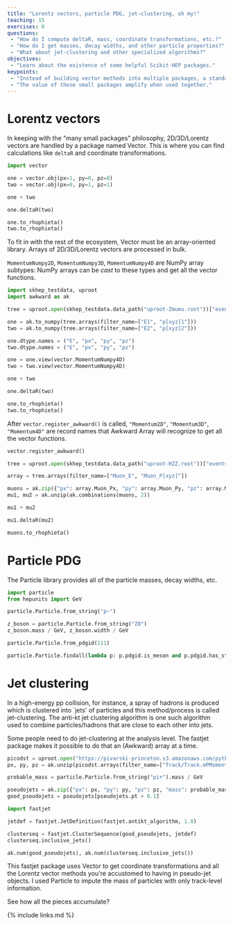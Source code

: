 ```yaml
---
title: "Lorentz vectors, particle PDG, jet-clustering, oh my!"
teaching: 15
exercises: 0
questions:
 - "How do I compute deltaR, mass, coordinate transformations, etc.?"
 - "How do I get masses, decay widths, and other particle properties?"
 - "What about jet-clustering and other specialized algorithms?"
objectives:
 - "Learn about the existence of some helpful Scikit-HEP packages."
keypoints:
 - "Instead of building vector methods into multiple packages, a standalone package provides just that."
 - "The value of these small packages amplify when used together."
---
```


# Lorentz vectors

In keeping with the "many small packages" philosophy, 2D/3D/Lorentz vectors are handled by a package named Vector. This is where you can find calculations like `deltaR` and coordinate transformations.

```python
import vector

one = vector.obj(px=1, py=0, pz=0)
two = vector.obj(px=0, py=1, pz=1)

one + two

one.deltaR(two)

one.to_rhophieta()
two.to_rhophieta()
```

To fit in with the rest of the ecosystem, Vector must be an array-oriented library. Arrays of 2D/3D/Lorentz vectors are processed in bulk.

`MomentumNumpy2D`, `MomentumNumpy3D`, `MomentumNumpy4D` are NumPy array subtypes: NumPy arrays can be *cast* to these types and get all the vector functions.

```python
import skhep_testdata, uproot
import awkward as ak

tree = uproot.open(skhep_testdata.data_path("uproot-Zmumu.root"))["events"]

one = ak.to_numpy(tree.arrays(filter_name=["E1", "p[xyz]1"]))
two = ak.to_numpy(tree.arrays(filter_name=["E2", "p[xyz]2"]))

one.dtype.names = ("E", "px", "py", "pz")
two.dtype.names = ("E", "px", "py", "pz")

one = one.view(vector.MomentumNumpy4D)
two = two.view(vector.MomentumNumpy4D)

one + two

one.deltaR(two)

one.to_rhophieta()
two.to_rhophieta()
```

After `vector.register_awkward()` is called, `"Momentum2D"`, `"Momentum3D"`, `"Momentum4D"` are record names that Awkward Array will recognize to get all the vector functions.

```python
vector.register_awkward()

tree = uproot.open(skhep_testdata.data_path("uproot-HZZ.root"))["events"]

array = tree.arrays(filter_name=["Muon_E", "Muon_P[xyz]"])

muons = ak.zip({"px": array.Muon_Px, "py": array.Muon_Py, "pz": array.Muon_Pz, "E": array.Muon_E}, with_name="Momentum4D")
mu1, mu2 = ak.unzip(ak.combinations(muons, 2))

mu1 + mu2

mu1.deltaR(mu2)

muons.to_rhophieta()
```

# Particle PDG

The Particle library provides all of the particle masses, decay widths, etc.

```python
import particle
from hepunits import GeV

particle.Particle.from_string("p~")

z_boson = particle.Particle.from_string("Z0")
z_boson.mass / GeV, z_boson.width / GeV

particle.Particle.from_pdgid(111)

particle.Particle.findall(lambda p: p.pdgid.is_meson and p.pdgid.has_strange and p.pdgid.has_charm)
```

# Jet clustering

In a high-energy pp collision, for instance, a spray of hadrons is produced which is clustered into `jets' of particles and this method/process is called jet-clustering.  The anti-kt jet clustering algorithm is one such algorithm used to combine particles/hadrons that are close to each other into jets.

Some people need to do jet-clustering at the analysis level. The fastjet package makes it possible to do that an (Awkward) array at a time.

```python
picodst = uproot.open("https://pivarski-princeton.s3.amazonaws.com/pythia_ppZee_run17emb.picoDst.root:PicoDst")
px, py, pz = ak.unzip(picodst.arrays(filter_name=["Track/Track.mPMomentum[XYZ]"], entry_stop=100))

probable_mass = particle.Particle.from_string("pi+").mass / GeV

pseudojets = ak.zip({"px": px, "py": py, "pz": pz, "mass": probable_mass}, with_name="Momentum4D")
good_pseudojets = pseudojets[pseudojets.pt > 0.1]

import fastjet

jetdef = fastjet.JetDefinition(fastjet.antikt_algorithm, 1.0)

clusterseq = fastjet.ClusterSequence(good_pseudojets, jetdef)
clusterseq.inclusive_jets()

ak.num(good_pseudojets), ak.num(clusterseq.inclusive_jets())
```

This fastjet package uses Vector to get coordinate transformations and all the Lorentz vector methods you're accustomed to having in pseudo-jet objects. I used Particle to impute the mass of particles with only track-level information.

See how all the pieces accumulate?

{% include links.md %}
